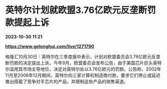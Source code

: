 # 英特尔计划就欧盟3.76亿欧元反垄断罚款提起上诉

**2023-10-30 11:21**

**https://www.gelonghui.com/live/1271790**

格隆汇10月30日｜英特尔在三季度报中表示，计划对欧盟委员会3.76亿欧元反垄断罚款的决定提出上诉。今年9月，欧盟委员会发布公告，由于美国芯片巨头英特尔滥用其市场主导地位，决定对英特尔处以3.76亿欧元的罚款。公告称，2002年11月至2006年12月期间，英特尔向三家计算机制造商付款，要求它们停止或延迟推出搭载了竞争对手芯片的产品，并限制这些产品的销售渠道。